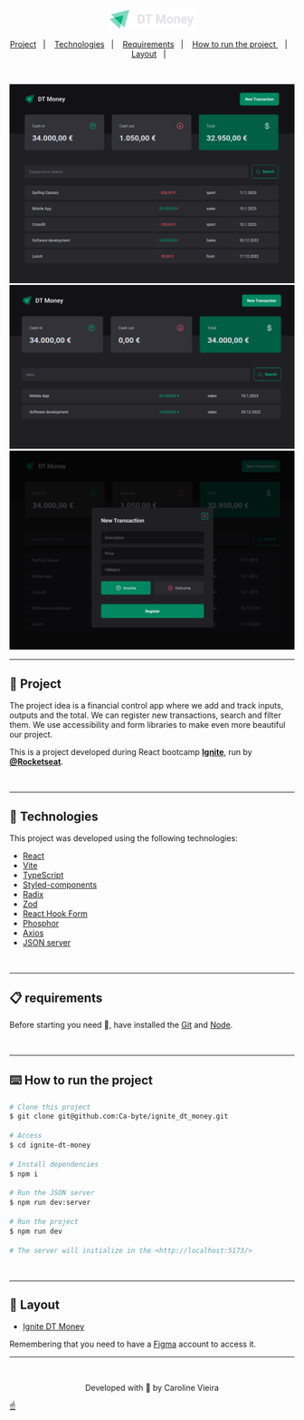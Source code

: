 #
<p align="center" id="top">
    <img alt="" src="./public/ignite-dt-money-logo.svg" width="150px">
</p>

<p align="center">
  <a href="#memo-project">Project</a>&nbsp;&nbsp;&nbsp;|&nbsp;&nbsp;&nbsp;
  <a href="#rocket-technologies">Technologies</a>&nbsp;&nbsp;&nbsp;|&nbsp;&nbsp;&nbsp;
  <a href="#clipboard-requirements">Requirements</a>&nbsp;&nbsp;&nbsp;|&nbsp;&nbsp;&nbsp;
  <a href="#keyboard-how-to-run-the-project">How to run the project </a>&nbsp;&nbsp;&nbsp;|&nbsp;&nbsp;&nbsp;
  <a href="#art-layout">Layout</a>&nbsp;&nbsp;&nbsp;|&nbsp;&nbsp;&nbsp;
</p>
<br>

<p align="center">
	<img alt="" src="./public/ignite-dt-money-cover.png" width="700px">
	<img alt="" src="./public/ignite-dt-money-filter.png" width="700px">
	<img alt="" src="./public/ignite-dt-money-modal.png" width="700px">
</p>

---

## :memo: Project 

The project idea is a financial control app where we add and track inputs, outputs and the total. We can register new transactions, search and filter them. We use accessibility and form libraries to make even more beautiful our project.

This is a project developed during React bootcamp **[Ignite](https://github.com/Rocketseat)**, run by **[@Rocketseat](https://github.com/Rocketseat)**.

<br>

---
## :rocket: Technologies ##

This project was developed using the following technologies:

- [React](https://pt-br.reactjs.org/)
- [Vite](https://vitejs.dev/)
- [TypeScript](https://www.typescriptlang.org/)
- [Styled-components](https://styled-components.com/)
- [Radix](https://www.radix-ui.com/)
- [Zod](https://github.com/colinhacks/zod/)
- [React Hook Form](https://react-hook-form.com/)
- [Phosphor](https://phosphoricons.com/)
- [Axios](https://axios-http.com/docs/intro)
- [JSON server](https://github.com/typicode/json-server)
<br>

---

## :clipboard: requirements

Before starting you need :checkered_flag:, have installed the [Git](https://git-scm.com) and [Node](https://nodejs.org/en/).

<br>

---
## :keyboard: How to run the project ##

```bash
# Clone this project
$ git clone git@github.com:Ca-byte/ignite_dt_money.git

# Access
$ cd ignite-dt-money

# Install dependencies
$ npm i

# Run the JSON server
$ npm run dev:server

# Run the project
$ npm run dev

# The server will initialize in the <http://localhost:5173/>

```
<br>

---


## :art: Layout ##

- [Ignite DT Money](https://www.figma.com/file/HlGKNxhQi3Tt8QfE3bKrhy/DT-Money-(Community)?t=LviCMoQQNUWnr3TK-0)

Remembering that you need to have a [Figma](http://figma.com/) account to access it.

---


<br>
<p align="center">Developed with 💜 by Caroline Vieira</p>

<a href="#top">☝</a>
